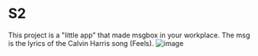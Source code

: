 # S2

This project is a "little app" that made msgbox in your workplace. The msg is the lyrics of the Calvin Harris song (Feels).
![image](https://user-images.githubusercontent.com/102476175/201752620-8e4b5ea9-ab51-4cdd-9b11-d8ff07acfc0a.png)
